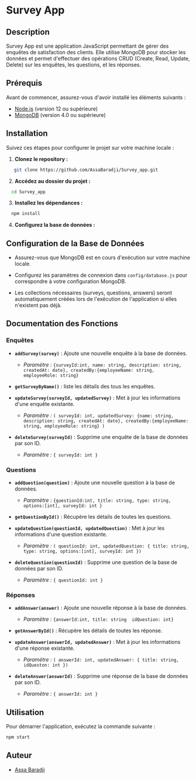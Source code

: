 # Survey App

## Description

Survey App est une application JavaScript permettant de gérer des enquêtes de satisfaction des clients. Elle utilise MongoDB pour stocker les données et permet d'effectuer des opérations CRUD (Create, Read, Update, Delete) sur les enquêtes, les questions, et les réponses.

## Prérequis

Avant de commencer, assurez-vous d'avoir installé les éléments suivants :

- [Node.js](https://nodejs.org/) (version 12 ou supérieure)
- [MongoDB](https://www.mongodb.com/try/download/community) (version 4.0 ou supérieure)

## Installation

Suivez ces étapes pour configurer le projet sur votre machine locale :

1. **Clonez le repository :**

```bash
   git clone https://github.com/AssaBaradji/Survey_app.git

```

2. **Accédez au dossier du projet :**
 ```bash
   cd Survey_app
 ```

3. **Installez les dépendances :**

 ```bash
   npm install
  ```


4. **Configurez la base de données :**

## Configuration de la Base de Données

- Assurez-vous que MongoDB est en cours d'exécution sur votre machine locale.
- Configurez les paramètres de connexion dans `config/database.js` pour correspondre à votre configuration MongoDB.

- Les collections nécessaires (surveys, questions, answers) seront automatiquement créées lors de l'exécution de l'application si elles n'existent pas déjà.

## Documentation des Fonctions

### Enquêtes

- **`addSurvey(survey)`** : Ajoute une nouvelle enquête à la base de données.

  - _Paramètre :_ `{surveyId:int, name: string, description: string, createdAt: date}, createdBy:{employeeName: string, employeeRole: string}`

- **`getSurveyByName()`** : liste les détails des tous les enquêtes.

- **`updateSurvey(surveyId, updatedSurvey)`** : Met à jour les informations d'une enquête existante.

  - _Paramètre :_ `( surveyId: int, updatedSurvey: {name: string, description: string, createdAt: date}, createdBy:{employeeName: string, employeeRole: string} )`

- **`deleteSurvey(surveyId)`** : Supprime une enquête de la base de données par son ID.
  - _Paramètre :_ `{ surveyId: int }`

### Questions

- **`addQuestion(question)`** : Ajoute une nouvelle question à la base de données.

  - _Paramètre :_ `{questionId:int, title: string, type: string, options:[int], surveyId: int }`

- **`getQuestionById()`** : Récupère les détails de toutes les questions.

- **`updateQuestion(questionId, updatedQuestion)`** : Met à jour les informations d'une question existante.

  - _Paramètre :_ `( questionId: int, updatedQuestion: { title: string, type: string, options:[int], surveyId: int })`

- **`deleteQuestion(questionId)`** : Supprime une question de la base de données par son ID.
  - _Paramètre :_ `{ questionId: int }`

### Réponses

- **`addAnswer(answer)`** : Ajoute une nouvelle réponse à la base de données.

  - _Paramètre :_ `{answerId:int, title: string  idQuestion: int}`

- **`getAnswerById()`** : Récupère les détails de toutes les réponse.

- **`updateAnswer(answerId, updatedAnswer)`** : Met à jour les informations d'une réponse existante.

  - _Paramètre :_ `( answerId: int, updatedAnswer: { title: string, idQueston: int })`

- **`deleteAnswer(answerId)`** : Supprime une réponse de la base de données par son ID.
  - _Paramètre :_ `{ answerId: int }`

## Utilisation

Pour démarrer l'application, exécutez la commande suivante :

```bash
npm start
```

## Auteur

- [Assa Baradji](https://github.com/AssaBaradji)
